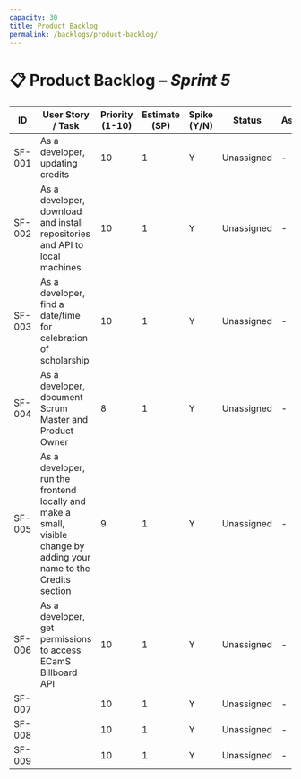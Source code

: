 ```yaml
---
capacity: 30 
title: Product Backlog
permalink: /backlogs/product-backlog/
---
```


# 📋 Product Backlog – *Sprint 5*

| **ID** | **User Story / Task** | **Priority (1-10)** | **Estimate (SP)** | **Spike (Y/N)** | **Status** | **Assigned** |
|--------|------------------------|--------------|--------------|------------|--------------|--------------|
| SF-001 | As a developer, updating credits | 10 | 1 | Y | Unassigned | - |
| SF-002 | As a developer, download and install repositories and API to local machines | 10 | 1 | Y | Unassigned | - |
| SF-003 | As a developer, find a date/time for celebration of scholarship | 10 | 1 | Y | Unassigned | - |
| SF-004 | As a developer, document Scrum Master and Product Owner | 8 | 1 | Y | Unassigned | - |
| SF-005 | As a developer, run the frontend locally and make a small, visible change by adding your name to the Credits section | 9 | 1 | Y | Unassigned | - |
| SF-006 | As a developer, get permissions to access ECamS Billboard API | 10 | 1 | Y | Unassigned | - |
| SF-007 |  | 10 | 1 | Y | Unassigned | - |
| SF-008 |  | 10 | 1 | Y | Unassigned | - |
| SF-009 |  | 10 | 1 | Y | Unassigned | - |

